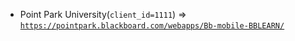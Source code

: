  - Point Park University(`client_id=1111`) => [`https://pointpark.blackboard.com/webapps/Bb-mobile-BBLEARN/`](https://pointpark.blackboard.com/webapps/Bb-mobile-BBLEARN/)
